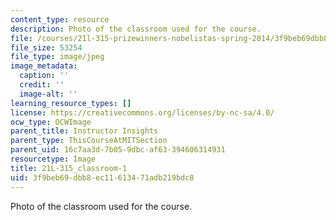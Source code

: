 ```yaml
---
content_type: resource
description: Photo of the classroom used for the course.
file: /courses/21l-315-prizewinners-nobelistas-spring-2014/3f9beb69dbb8ec11613471adb219bdc8_21L-315_classroom-1.jpg
file_size: 53254
file_type: image/jpeg
image_metadata:
  caption: ''
  credit: ''
  image-alt: ''
learning_resource_types: []
license: https://creativecommons.org/licenses/by-nc-sa/4.0/
ocw_type: OCWImage
parent_title: Instructor Insights
parent_type: ThisCourseAtMITSection
parent_uid: 16c7aa3d-7b05-9dbc-af63-394606314931
resourcetype: Image
title: 21L-315_classroom-1
uid: 3f9beb69-dbb8-ec11-6134-71adb219bdc8
---
```

Photo of the classroom used for the course.